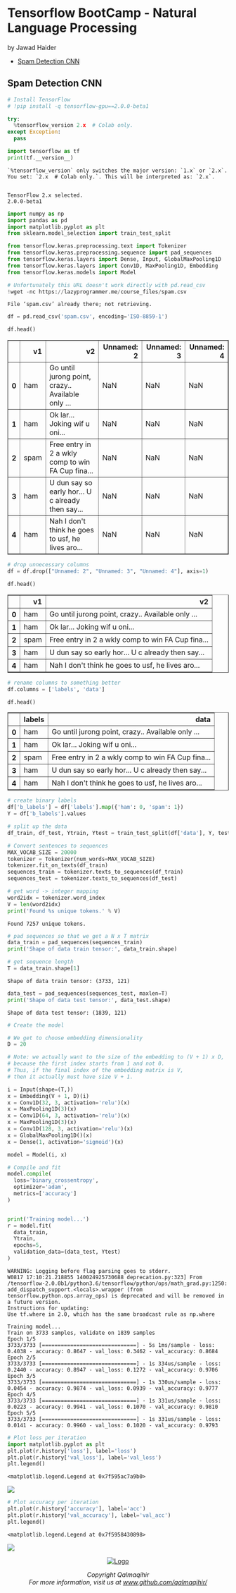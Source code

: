 Tensorflow BootCamp - Natural Language Processing
================
by Jawad Haider

- <a href="#spam-detection-cnn" id="toc-spam-detection-cnn">Spam Detection
  CNN</a>

## Spam Detection CNN

``` python
# Install TensorFlow
# !pip install -q tensorflow-gpu==2.0.0-beta1

try:
  %tensorflow_version 2.x  # Colab only.
except Exception:
  pass

import tensorflow as tf
print(tf.__version__)
```

    `%tensorflow_version` only switches the major version: `1.x` or `2.x`.
    You set: `2.x  # Colab only.`. This will be interpreted as: `2.x`.


    TensorFlow 2.x selected.
    2.0.0-beta1

``` python
import numpy as np
import pandas as pd
import matplotlib.pyplot as plt
from sklearn.model_selection import train_test_split

from tensorflow.keras.preprocessing.text import Tokenizer
from tensorflow.keras.preprocessing.sequence import pad_sequences
from tensorflow.keras.layers import Dense, Input, GlobalMaxPooling1D
from tensorflow.keras.layers import Conv1D, MaxPooling1D, Embedding
from tensorflow.keras.models import Model
```

``` python
# Unfortunately this URL doesn't work directly with pd.read_csv
!wget -nc https://lazyprogrammer.me/course_files/spam.csv
```

    File ‘spam.csv’ already there; not retrieving.

``` python
df = pd.read_csv('spam.csv', encoding='ISO-8859-1')
```

``` python
df.head()
```

<div>
<style scoped>
    .dataframe tbody tr th:only-of-type {
        vertical-align: middle;
    }

    .dataframe tbody tr th {
        vertical-align: top;
    }

    .dataframe thead th {
        text-align: right;
    }
</style>
<table border="1" class="dataframe">
  <thead>
    <tr style="text-align: right;">
      <th></th>
      <th>v1</th>
      <th>v2</th>
      <th>Unnamed: 2</th>
      <th>Unnamed: 3</th>
      <th>Unnamed: 4</th>
    </tr>
  </thead>
  <tbody>
    <tr>
      <th>0</th>
      <td>ham</td>
      <td>Go until jurong point, crazy.. Available only ...</td>
      <td>NaN</td>
      <td>NaN</td>
      <td>NaN</td>
    </tr>
    <tr>
      <th>1</th>
      <td>ham</td>
      <td>Ok lar... Joking wif u oni...</td>
      <td>NaN</td>
      <td>NaN</td>
      <td>NaN</td>
    </tr>
    <tr>
      <th>2</th>
      <td>spam</td>
      <td>Free entry in 2 a wkly comp to win FA Cup fina...</td>
      <td>NaN</td>
      <td>NaN</td>
      <td>NaN</td>
    </tr>
    <tr>
      <th>3</th>
      <td>ham</td>
      <td>U dun say so early hor... U c already then say...</td>
      <td>NaN</td>
      <td>NaN</td>
      <td>NaN</td>
    </tr>
    <tr>
      <th>4</th>
      <td>ham</td>
      <td>Nah I don't think he goes to usf, he lives aro...</td>
      <td>NaN</td>
      <td>NaN</td>
      <td>NaN</td>
    </tr>
  </tbody>
</table>
</div>

``` python
# drop unnecessary columns
df = df.drop(["Unnamed: 2", "Unnamed: 3", "Unnamed: 4"], axis=1)
```

``` python
df.head()
```

<div>
<style scoped>
    .dataframe tbody tr th:only-of-type {
        vertical-align: middle;
    }

    .dataframe tbody tr th {
        vertical-align: top;
    }

    .dataframe thead th {
        text-align: right;
    }
</style>
<table border="1" class="dataframe">
  <thead>
    <tr style="text-align: right;">
      <th></th>
      <th>v1</th>
      <th>v2</th>
    </tr>
  </thead>
  <tbody>
    <tr>
      <th>0</th>
      <td>ham</td>
      <td>Go until jurong point, crazy.. Available only ...</td>
    </tr>
    <tr>
      <th>1</th>
      <td>ham</td>
      <td>Ok lar... Joking wif u oni...</td>
    </tr>
    <tr>
      <th>2</th>
      <td>spam</td>
      <td>Free entry in 2 a wkly comp to win FA Cup fina...</td>
    </tr>
    <tr>
      <th>3</th>
      <td>ham</td>
      <td>U dun say so early hor... U c already then say...</td>
    </tr>
    <tr>
      <th>4</th>
      <td>ham</td>
      <td>Nah I don't think he goes to usf, he lives aro...</td>
    </tr>
  </tbody>
</table>
</div>

``` python
# rename columns to something better
df.columns = ['labels', 'data']
```

``` python
df.head()
```

<div>
<style scoped>
    .dataframe tbody tr th:only-of-type {
        vertical-align: middle;
    }

    .dataframe tbody tr th {
        vertical-align: top;
    }

    .dataframe thead th {
        text-align: right;
    }
</style>
<table border="1" class="dataframe">
  <thead>
    <tr style="text-align: right;">
      <th></th>
      <th>labels</th>
      <th>data</th>
    </tr>
  </thead>
  <tbody>
    <tr>
      <th>0</th>
      <td>ham</td>
      <td>Go until jurong point, crazy.. Available only ...</td>
    </tr>
    <tr>
      <th>1</th>
      <td>ham</td>
      <td>Ok lar... Joking wif u oni...</td>
    </tr>
    <tr>
      <th>2</th>
      <td>spam</td>
      <td>Free entry in 2 a wkly comp to win FA Cup fina...</td>
    </tr>
    <tr>
      <th>3</th>
      <td>ham</td>
      <td>U dun say so early hor... U c already then say...</td>
    </tr>
    <tr>
      <th>4</th>
      <td>ham</td>
      <td>Nah I don't think he goes to usf, he lives aro...</td>
    </tr>
  </tbody>
</table>
</div>

``` python
# create binary labels
df['b_labels'] = df['labels'].map({'ham': 0, 'spam': 1})
Y = df['b_labels'].values
```

``` python
# split up the data
df_train, df_test, Ytrain, Ytest = train_test_split(df['data'], Y, test_size=0.33)
```

``` python
# Convert sentences to sequences
MAX_VOCAB_SIZE = 20000
tokenizer = Tokenizer(num_words=MAX_VOCAB_SIZE)
tokenizer.fit_on_texts(df_train)
sequences_train = tokenizer.texts_to_sequences(df_train)
sequences_test = tokenizer.texts_to_sequences(df_test)
```

``` python
# get word -> integer mapping
word2idx = tokenizer.word_index
V = len(word2idx)
print('Found %s unique tokens.' % V)
```

    Found 7257 unique tokens.

``` python
# pad sequences so that we get a N x T matrix
data_train = pad_sequences(sequences_train)
print('Shape of data train tensor:', data_train.shape)

# get sequence length
T = data_train.shape[1]
```

    Shape of data train tensor: (3733, 121)

``` python
data_test = pad_sequences(sequences_test, maxlen=T)
print('Shape of data test tensor:', data_test.shape)
```

    Shape of data test tensor: (1839, 121)

``` python
# Create the model

# We get to choose embedding dimensionality
D = 20

# Note: we actually want to the size of the embedding to (V + 1) x D,
# because the first index starts from 1 and not 0.
# Thus, if the final index of the embedding matrix is V,
# then it actually must have size V + 1.

i = Input(shape=(T,))
x = Embedding(V + 1, D)(i)
x = Conv1D(32, 3, activation='relu')(x)
x = MaxPooling1D(3)(x)
x = Conv1D(64, 3, activation='relu')(x)
x = MaxPooling1D(3)(x)
x = Conv1D(128, 3, activation='relu')(x)
x = GlobalMaxPooling1D()(x)
x = Dense(1, activation='sigmoid')(x)

model = Model(i, x)
```

``` python
# Compile and fit
model.compile(
  loss='binary_crossentropy',
  optimizer='adam',
  metrics=['accuracy']
)


print('Training model...')
r = model.fit(
  data_train,
  Ytrain,
  epochs=5,
  validation_data=(data_test, Ytest)
)
```

    WARNING: Logging before flag parsing goes to stderr.
    W0817 17:10:21.218855 140024925730688 deprecation.py:323] From /tensorflow-2.0.0b1/python3.6/tensorflow/python/ops/math_grad.py:1250: add_dispatch_support.<locals>.wrapper (from tensorflow.python.ops.array_ops) is deprecated and will be removed in a future version.
    Instructions for updating:
    Use tf.where in 2.0, which has the same broadcast rule as np.where

    Training model...
    Train on 3733 samples, validate on 1839 samples
    Epoch 1/5
    3733/3733 [==============================] - 5s 1ms/sample - loss: 0.4038 - accuracy: 0.8647 - val_loss: 0.3462 - val_accuracy: 0.8684
    Epoch 2/5
    3733/3733 [==============================] - 1s 334us/sample - loss: 0.2440 - accuracy: 0.8947 - val_loss: 0.1272 - val_accuracy: 0.9706
    Epoch 3/5
    3733/3733 [==============================] - 1s 330us/sample - loss: 0.0454 - accuracy: 0.9874 - val_loss: 0.0939 - val_accuracy: 0.9777
    Epoch 4/5
    3733/3733 [==============================] - 1s 331us/sample - loss: 0.0223 - accuracy: 0.9941 - val_loss: 0.1070 - val_accuracy: 0.9810
    Epoch 5/5
    3733/3733 [==============================] - 1s 331us/sample - loss: 0.0141 - accuracy: 0.9960 - val_loss: 0.1020 - val_accuracy: 0.9793

``` python
# Plot loss per iteration
import matplotlib.pyplot as plt
plt.plot(r.history['loss'], label='loss')
plt.plot(r.history['val_loss'], label='val_loss')
plt.legend()
```

    <matplotlib.legend.Legend at 0x7f595ac7a9b0>

![](TF2_0_Spam_Detection_CNN_files/figure-gfm/cell-19-output-2.png)

``` python
# Plot accuracy per iteration
plt.plot(r.history['accuracy'], label='acc')
plt.plot(r.history['val_accuracy'], label='val_acc')
plt.legend()
```

    <matplotlib.legend.Legend at 0x7f5958430898>

![](TF2_0_Spam_Detection_CNN_files/figure-gfm/cell-20-output-2.png)

<center>

<a href=''> ![Logo](../logo1.png) </a>

</center>
<center>
<em>Copyright Qalmaqihir</em>
</center>
<center>
<em>For more information, visit us at
<a href='http://www.github.com/qalmaqihir/'>www.github.com/qalmaqihir/</a></em>
</center>
